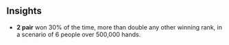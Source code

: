 ## Insights

- **2 pair** won 30% of the time, more than double any other winning rank, in a scenario of 6 people over 500,000 hands.
